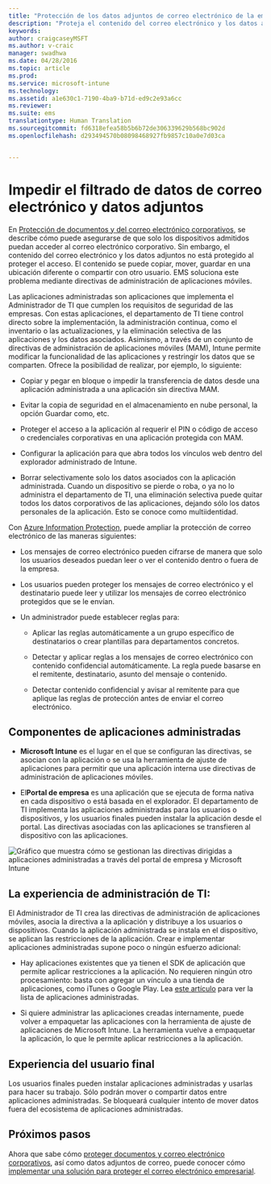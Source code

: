 ```yaml
---
title: "Protección de los datos adjuntos de correo electrónico de la empresa"
description: "Proteja el contenido del correo electrónico y los datos adjuntos de este mediante las directivas de administración de aplicaciones móviles (MAM)."
keywords: 
author: craigcaseyMSFT
ms.author: v-craic
manager: swadhwa
ms.date: 04/28/2016
ms.topic: article
ms.prod: 
ms.service: microsoft-intune
ms.technology: 
ms.assetid: a1e630c1-7190-4ba9-b71d-ed9c2e93a6cc
ms.reviewer: 
ms.suite: ems
translationtype: Human Translation
ms.sourcegitcommit: fd6318efea58b5b6b72de306339629b568bc902d
ms.openlocfilehash: d293494570b08098468927fb9857c10a0e7d03ca


---
```


# Impedir el filtrado de datos de correo electrónico y datos adjuntos
En [Protección de documentos y del correo electrónico corporativos](protect-corporate-email-documents.md), se describe cómo puede asegurarse de que solo los dispositivos admitidos puedan acceder al correo electrónico corporativo. Sin embargo, el contenido del correo electrónico y los datos adjuntos no está protegido al proteger el acceso. El contenido se puede copiar, mover, guardar en una ubicación diferente o compartir con otro usuario. EMS soluciona este problema mediante directivas de administración de aplicaciones móviles.

Las aplicaciones administradas son aplicaciones que implementa el Administrador de TI que cumplen los requisitos de seguridad de las empresas. Con estas aplicaciones, el departamento de TI tiene control directo sobre la implementación, la administración continua, como el inventario o las actualizaciones, y la eliminación selectiva de las aplicaciones y los datos asociados. Asimismo, a través de un conjunto de directivas de administración de aplicaciones móviles (MAM), Intune permite modificar la funcionalidad de las aplicaciones y restringir los datos que se comparten. Ofrece la posibilidad de realizar, por ejemplo, lo siguiente:

-   Copiar y pegar en bloque o impedir la transferencia de datos desde una aplicación administrada a una aplicación sin directiva MAM.

-   Evitar la copia de seguridad en el almacenamiento en nube personal, la opción Guardar como, etc.

-   Proteger el acceso a la aplicación al requerir el PIN o código de acceso o credenciales corporativas en una aplicación protegida con MAM.

-   Configurar la aplicación para que abra todos los vínculos web dentro del explorador administrado de Intune.

-   Borrar selectivamente solo los datos asociados con la aplicación administrada. Cuando un dispositivo se pierde o roba, o ya no lo administra el departamento de TI, una eliminación selectiva puede quitar todos los datos corporativos de las aplicaciones, dejando sólo los datos personales de la aplicación. Esto se conoce como multiidentidad.

Con [Azure Information Protection](https://docs.microsoft.com/information-protection/understand-explore/what-is-azure-rms), puede ampliar la protección de correo electrónico de las maneras siguientes:

-   Los mensajes de correo electrónico pueden cifrarse de manera que solo los usuarios deseados puedan leer o ver el contenido dentro o fuera de la empresa.

-   Los usuarios pueden proteger los mensajes de correo electrónico y el destinatario puede leer y utilizar los mensajes de correo electrónico protegidos que se le envían.

-   Un administrador puede establecer reglas para:

    -   Aplicar las reglas automáticamente a un grupo específico de destinatarios o crear plantillas para departamentos concretos.

    -   Detectar y aplicar reglas a los mensajes de correo electrónico con contenido confidencial automáticamente. La regla puede basarse en el remitente, destinatario, asunto del mensaje o contenido.

    -   Detectar contenido confidencial y avisar al remitente para que aplique las reglas de protección antes de enviar el correo electrónico.

## Componentes de aplicaciones administradas

-   **Microsoft Intune** es el lugar en el que se configuran las directivas, se asocian con la aplicación o se usa la herramienta de ajuste de aplicaciones para permitir que una aplicación interna use directivas de administración de aplicaciones móviles.

-   El**Portal de empresa** es una aplicación que se ejecuta de forma nativa en cada dispositivo o está basada en el explorador. El departamento de TI implementa las aplicaciones administradas para los usuarios o dispositivos, y los usuarios finales pueden instalar la aplicación desde el portal. Las directivas asociadas con las aplicaciones se transfieren al dispositivo con las aplicaciones.

![Gráfico que muestra cómo se gestionan las directivas dirigidas a aplicaciones administradas a través del portal de empresa y Microsoft Intune](./media/ProtectEmail/CADataSheet-Diagram-Apps.png)

## La experiencia de administración de TI:
El Administrador de TI crea las directivas de administración de aplicaciones móviles, asocia la directiva a la aplicación y distribuye a los usuarios o dispositivos. Cuando la aplicación administrada se instala en el dispositivo, se aplican las restricciones de la aplicación. Crear e implementar aplicaciones administradas supone poco o ningún esfuerzo adicional:

-   Hay aplicaciones existentes que ya tienen el SDK de aplicación que permite aplicar restricciones a la aplicación. No requieren ningún otro procesamiento: basta con agregar un vínculo a una tienda de aplicaciones, como iTunes o Google Play. Lea [este artículo](https://www.microsoft.com/en-us/cloud-platform/microsoft-intune-partners) para ver la lista de aplicaciones administradas.

-   Si quiere administrar las aplicaciones creadas internamente, puede volver a empaquetar las aplicaciones con la herramienta de ajuste de aplicaciones de Microsoft Intune. La herramienta vuelve a empaquetar la aplicación, lo que le permite aplicar restricciones a la aplicación.

## Experiencia del usuario final
Los usuarios finales pueden instalar aplicaciones administradas y usarlas para hacer su trabajo. Sólo podrán mover o compartir datos entre aplicaciones administradas. Se bloqueará cualquier intento de mover datos fuera del ecosistema de aplicaciones administradas.

## Próximos pasos
Ahora que sabe cómo [proteger documentos y correo electrónico corporativos](protect-corporate-email-documents.md), así como datos adjuntos de correo, puede conocer cómo [implementar una solución para proteger el correo electrónico empresarial](implement-solution.md).



<!--HONumber=Nov16_HO2-->


